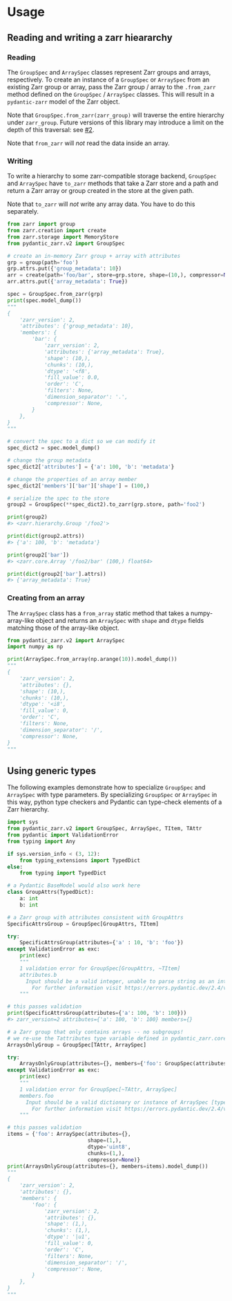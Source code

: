 # Usage

## Reading and writing a zarr hieararchy

### Reading

The `GroupSpec` and `ArraySpec` classes represent Zarr groups and arrays, respectively. To create an instance of a `GroupSpec` or `ArraySpec` from an existing Zarr group or array, pass the Zarr group / array to the `.from_zarr` method defined on the `GroupSpec` / `ArraySpec` classes. This will result in a `pydantic-zarr` model of the Zarr object.

Note that `GroupSpec.from_zarr(zarr_group)` will traverse the entire hierarchy under `zarr_group`. Future versions of this library may introduce a limit on the depth of this traversal: see [#2](https://github.com/d-v-b/pydantic-zarr/issues/2).

Note that `from_zarr` will *not* read the data inside an array.

### Writing

To write a hierarchy to some zarr-compatible storage backend, `GroupSpec` and `ArraySpec` have `to_zarr` methods that take a Zarr store and a path and return a Zarr array or group created in the store at the given path.

Note that `to_zarr` will *not* write any array data. You have to do this separately.

```python
from zarr import group
from zarr.creation import create
from zarr.storage import MemoryStore
from pydantic_zarr.v2 import GroupSpec

# create an in-memory Zarr group + array with attributes
grp = group(path='foo')
grp.attrs.put({'group_metadata': 10})
arr = create(path='foo/bar', store=grp.store, shape=(10,), compressor=None)
arr.attrs.put({'array_metadata': True})

spec = GroupSpec.from_zarr(grp)
print(spec.model_dump())
"""
{
    'zarr_version': 2,
    'attributes': {'group_metadata': 10},
    'members': {
        'bar': {
            'zarr_version': 2,
            'attributes': {'array_metadata': True},
            'shape': (10,),
            'chunks': (10,),
            'dtype': '<f8',
            'fill_value': 0.0,
            'order': 'C',
            'filters': None,
            'dimension_separator': '.',
            'compressor': None,
        }
    },
}
"""

# convert the spec to a dict so we can modify it
spec_dict2 = spec.model_dump()

# change the group metadata
spec_dict2['attributes'] = {'a': 100, 'b': 'metadata'}

# change the properties of an array member
spec_dict2['members']['bar']['shape'] = (100,)

# serialize the spec to the store
group2 = GroupSpec(**spec_dict2).to_zarr(grp.store, path='foo2')

print(group2)
#> <zarr.hierarchy.Group '/foo2'>

print(dict(group2.attrs))
#> {'a': 100, 'b': 'metadata'}

print(group2['bar'])
#> <zarr.core.Array '/foo2/bar' (100,) float64>

print(dict(group2['bar'].attrs))
#> {'array_metadata': True}
```

### Creating from an array

The `ArraySpec` class has a `from_array` static method that takes a numpy-array-like object and returns an `ArraySpec` with `shape` and `dtype` fields matching those of the array-like object.

```python
from pydantic_zarr.v2 import ArraySpec
import numpy as np

print(ArraySpec.from_array(np.arange(10)).model_dump())
"""
{
    'zarr_version': 2,
    'attributes': {},
    'shape': (10,),
    'chunks': (10,),
    'dtype': '<i8',
    'fill_value': 0,
    'order': 'C',
    'filters': None,
    'dimension_separator': '/',
    'compressor': None,
}
"""
```

## Using generic types

The following examples demonstrate how to specialize `GroupSpec` and `ArraySpec` with type parameters. By specializing `GroupSpec` or `ArraySpec` in this way, python type checkers and Pydantic can type-check elements of a Zarr hierarchy.

```python
import sys
from pydantic_zarr.v2 import GroupSpec, ArraySpec, TItem, TAttr
from pydantic import ValidationError
from typing import Any

if sys.version_info < (3, 12):
    from typing_extensions import TypedDict
else:
    from typing import TypedDict

# a Pydantic BaseModel would also work here
class GroupAttrs(TypedDict):
    a: int
    b: int

# a Zarr group with attributes consistent with GroupAttrs
SpecificAttrsGroup = GroupSpec[GroupAttrs, TItem]

try:
    SpecificAttrsGroup(attributes={'a' : 10, 'b': 'foo'})
except ValidationError as exc:
    print(exc)
    """
    1 validation error for GroupSpec[GroupAttrs, ~TItem]
    attributes.b
      Input should be a valid integer, unable to parse string as an integer [type=int_parsing, input_value='foo', input_type=str]
        For further information visit https://errors.pydantic.dev/2.4/v/int_parsing
    """

# this passes validation
print(SpecificAttrsGroup(attributes={'a': 100, 'b': 100}))
#> zarr_version=2 attributes={'a': 100, 'b': 100} members={}

# a Zarr group that only contains arrays -- no subgroups!
# we re-use the Tattributes type variable defined in pydantic_zarr.core
ArraysOnlyGroup = GroupSpec[TAttr, ArraySpec]

try:
    ArraysOnlyGroup(attributes={}, members={'foo': GroupSpec(attributes={})})
except ValidationError as exc:
    print(exc)
    """
    1 validation error for GroupSpec[~TAttr, ArraySpec]
    members.foo
      Input should be a valid dictionary or instance of ArraySpec [type=model_type, input_value=GroupSpec(zarr_version=2,...tributes={}, members={}), input_type=GroupSpec]
        For further information visit https://errors.pydantic.dev/2.4/v/model_type
    """

# this passes validation
items = {'foo': ArraySpec(attributes={},
                          shape=(1,),
                          dtype='uint8',
                          chunks=(1,),
                          compressor=None)}
print(ArraysOnlyGroup(attributes={}, members=items).model_dump())
"""
{
    'zarr_version': 2,
    'attributes': {},
    'members': {
        'foo': {
            'zarr_version': 2,
            'attributes': {},
            'shape': (1,),
            'chunks': (1,),
            'dtype': '|u1',
            'fill_value': 0,
            'order': 'C',
            'filters': None,
            'dimension_separator': '/',
            'compressor': None,
        }
    },
}
"""
```
